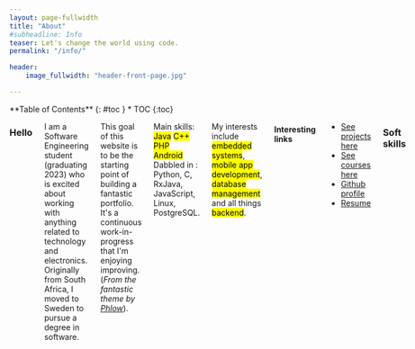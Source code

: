 ```yaml
---
layout: page-fullwidth
title: "About"
#subheadline: Info
teaser: Let's change the world using code.
permalink: "/info/"

header:
    image_fullwidth: "header-front-page.jpg"

---
```

<div class="row">
<div class="medium-4 medium-push-8 columns" markdown="1">
<div class="panel radius" markdown="1">
**Table of Contents**
{: #toc }
*  TOC
{:toc}
</div>
</div><!-- /.medium-4.columns -->
<div class="medium-8 medium-pull-4 columns" markdown="1">


### Hello

I am a Software Engineering student (graduating 2023) who is excited about working with anything related
to technology and electronics. Originally from South Africa, I moved to Sweden to pursue a degree in software.

This goal of this website is to be the starting point of building a fantastic portfolio.
It's a continuous work-in-progress that I'm enjoying improving.
(<em>From the fantastic theme by [Phlow](https://github.com/Phlow/feeling-responsive)</em>).

Main skills: <mark>Java</mark> <mark>C++</mark> <mark>PHP</mark> <mark>Android</mark><br>
Dabbled in : Python, C, RxJava, JavaScript, Linux, PostgreSQL.

My interests include <mark>embedded systems</mark>, <mark>mobile app development</mark>, <mark>database management</mark> and all things <mark>backend</mark>.

#### Interesting links

- [See projects here](http://localhost:4000/feeling-responsive/portfolio/)
- [See courses here](http://localhost:4000/feeling-responsive/blog/)
- [Github profile](https://github.com/moniqueaxt)
- [Resume](http://localhost:4000/feeling-responsive/resume/)


### Soft skills

- Having worked in social roles in retail, as a Fitness Coach and a Teaching Assistant, I have learned the importance of being able
to successfully work with others in a team, how to resolve conflicts, and the value of compromise, effective communication and patience.
- As a manager in two different roles I had to be responsible, organised, and able to take initiative.
- Moving abroad and studying in a second-language required perseverance, hard work and an ability to self-motivate.  

### My story

##### South Africa

While studying and working full-time in a retail management position, I started paying more 
attention to my exercise and nutrition in my free time. I discovered a love for fitness and enrolled in a 
night-program to learn more about the field. Eventually I graduated as a Personal Trainer and was able to quit my retail job to pursue fitness as a career.
Working in a private studio, I re-discovered my love of learning and specialised in pre- and post-natal training.

While I enjoyed this role immensely, the unusual working hours were not sustainable long-term and I
began considering alternative career options in Europe.

##### Sweden

Computers have always been an interest of mine; I was surrounded by relatives in the field throughout my childhood.
After finding several fantastic Software Engineering programs, Sweden was my chosen destination.
I saved enough money, sold all my possessions, and moved abroad.

Once I selected my preferred program, I began the journey of meeting the requirements: 
- *Swedish at a university level*. This is the language of instruction in my program and in 
order to qualify I completed SFI and three levels of Svenska som Andraspåk.
- *Mathematik C/3*. My grades from South Africa were not recognised, so I enrolled in Komvux
and re-did all math courses.

After completing these, I was excited to be accepted into my preferred program: [Programvaruteknik](https://www.miun.se/programvaruteknik).
This degree program is done via distance, which has given me fantastic skills in being self-motivated, disciplined and responsible.

#### Future
I'm looking forward to contributing to the field of software and eager to complete my degree. Currently, my interests include
<mark>embedded systems</mark>, <mark>mobile app development</mark>, <mark>database management</mark> and all things <mark>backend</mark>.

Want to get in touch? [Contact me.](http://localhost:4000/feeling-responsive/contact/)


</div>
</div>
